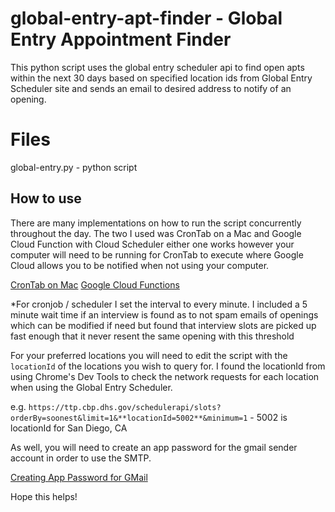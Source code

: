 # global-entry-apt-finder - Global Entry Appointment Finder

This python script uses the global entry scheduler api to find open apts within the next 30 days based on specified location ids from Global Entry Scheduler site and sends an email to desired address to notify of an opening. 


# Files

global-entry.py - python script

## How to use

There are many implementations on how to run the script concurrently throughout the day. The two I used was CronTab on a Mac and Google Cloud Function with Cloud Scheduler either one works however your computer will need to be running for CronTab to execute where Google Cloud allows you to be notified when not using your computer. 

[CronTab on Mac](https://betterprogramming.pub/how-to-execute-a-cron-job-on-mac-with-crontab-b2decf2968eb)
[Google Cloud Functions](https://cloud.google.com/spanner/docs/samples/spanner-functions-quickstart?hl=en)

*For cronjob / scheduler I set the interval to every minute.  I included a 5 minute wait time if an interview is found as to not spam emails of openings which can be modified if need but found that interview slots are picked up fast enough that it never resent the same opening with this threshold

For your preferred locations you will need to edit the script with the `locationId` of the locations you wish to query for. I found the locationId from using Chrome's Dev Tools to check the network requests for each location when using the Global Entry Scheduler.

e.g. `https://ttp.cbp.dhs.gov/schedulerapi/slots?orderBy=soonest&limit=1&**locationId=5002**&minimum=1` - 5002 is locationId for San Diego, CA

As well, you will need to create an app password for the gmail sender account in order to use the SMTP.

[Creating App Password for GMail](https://support.google.com/accounts/answer/185833?hl=en)

Hope this helps!